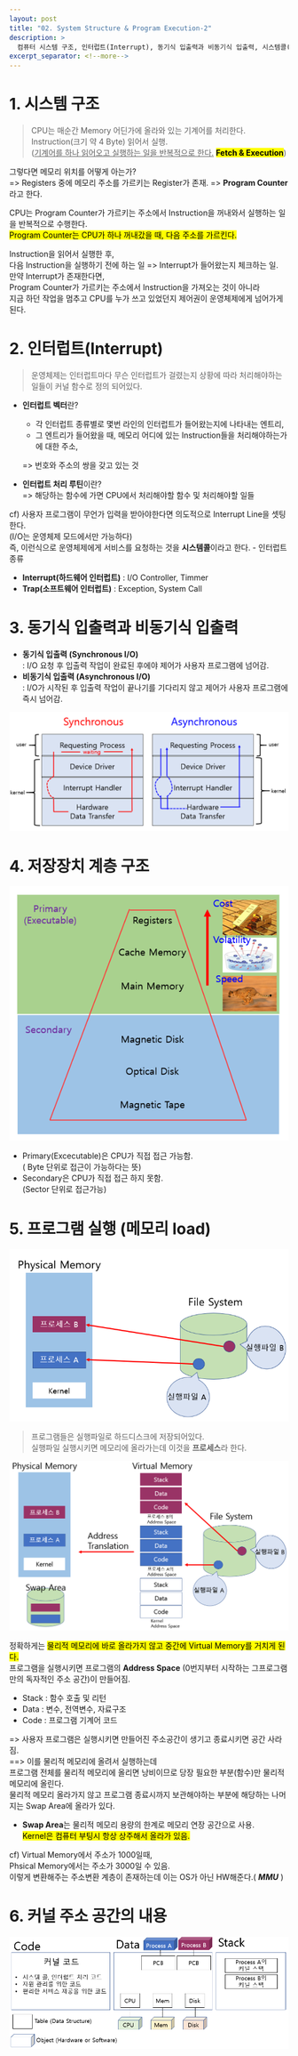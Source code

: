 ```yaml
---
layout: post
title: "02. System Structure & Program Execution-2"
description: >
  컴퓨터 시스템 구조, 인터럽트(Interrupt), 동기식 입출력과 비동기식 입출력, 시스템콜(System Call), DMA(Direct Memory Access), 서로 다른 입출력 명령어, 저장장치 계층 구조, 프로그램의 실행(메모리 load), 커널 주소 공간의 내용, 사용자 프로그램이 사용하는 함수, 프로그램의 실행
excerpt_separator: <!--more-->
---
```


<!--more-->

# 1. 시스템 구조
> CPU는 매순간 Memory 어딘가에 올라와 있는 기계어를 처리한다.   
Instruction(크기 약 4 Byte) 읽어서 실행.    
(<u>기계어를 하나 읽어오고 실행하는 일을 반복적으로 한다.</u> **<mark>Fetch & Execution</mark>**) 

그렇다면 메모리 위치를 어떻게 아는가?   
=> Registers 중에 메모리 주소를 가르키는 Register가 존재. => **Program Counter** 라고 한다.

CPU는 Program Counter가 가르키는 주소에서 Instruction을 꺼내와서 실행하는 일을 반복적으로 수행한다.   
<mark>Program Counter는 CPU가 하나 꺼내갔을 때, 다음 주소를 가르킨다.</mark>    

Instruction을 읽어서 실행한 후,   
다음 Instruction을 실행하기 전에 하는 일 => Interrupt가 들어왔는지 체크하는 일.    
만약 Interrupt가 존재한다면,  
Program Counter가 가르키는 주소에서 Instruction을 가져오는 것이 아니라    
지금 하던 작업을 멈추고 CPU를 누가 쓰고 있었던지 제어권이 운영체제에게 넘어가게 된다.

# 2. 인터럽트(Interrupt)
> 운영체제는 인터럽트마다 무슨 인터럽트가 걸렸는지 상황에 따라 처리해야하는 일들이 커널 함수로 정의 되어있다.

- **인터럽트 벡터**란?  
  - 각 인터럽트 종류별로 몇번 라인의 인터럽트가 들어왔는지에 나타내는 엔트리,   
  - 그 엔트리가 들어왔을 때, 메모리 어디에 있는 Instruction들을 처리해야하는가에 대한 주소,    
  
  => 번호와 주소의 쌍을 갖고 있는 것

- **인터럽트 처리 루틴**이란?  
=> 해당하는 함수에 가면 CPU에서 처리해야할 함수 및 처리해야할 일들

cf) 사용자 프로그램이 무언가 입력을 받아야한다면 의도적으로 Interrupt Line을 셋팅한다.  
(I/O는 운영체제 모드에서만 가능하다)  
즉, 이런식으로 운영체제에게 서비스를 요청하는 것을 **시스템콜**이라고 한다. 
\- 인터럽트 종류
- **Interrupt(하드웨어 인터럽트)** : I/O Controller, Timmer
- **Trap(소프트웨어 인터럽트)** : Exception, System Call

# 3. 동기식 입출력과 비동기식 입출력
- **동기식 입출력 (Synchronous I/O)**   
  : I/O 요청 후 입출력 작업이 완료된 후에야 제어가 사용자 프로그램에 넘어감.
- **비동기식 입출력 (Asynchronous I/O)**    
  : I/O가 시작된 후 입출력 작업이 끝나기를 기다리지 않고 제어가 사용자 프로그램에 즉시 넘어감.

![Sync_Async](../../../assets/img/os/Sync_Async.png)

# 4. 저장장치 계층 구조

![StoreDeviceStructure](../../../assets/img/os/StoreDeviceStructure.png)
- Primary(Excecutable)은 CPU가 직접 접근 가능함.  
( Byte 단위로 접근이 가능하다는 뜻)
- Secondary은 CPU가 직접 접근 하지 못함.  
(Sector 단위로 접근가능)

# 5. 프로그램 실행 (메모리 load)
![ProgramExecution](../../../assets/img/os/ProgramExecution.png)
> 프로그램들은 실행파일로 하드디스크에 저장되어있다.    
실행파일 실행시키면 메모리에 올라가는데 이것을 **프로세스**라 한다.

![ProgramExecution-1](../../../assets/img/os/ProgramExecution-1.png)

정확하게는 <mark>물리적 메모리에 바로 올라가지 않고 중간에 Virtual Memory를 거치게 된다.</mark>    
프로그램을 실행시키면 프로그램의 **Address Space** (0번지부터 시작하는 그프로그램만의 독자적인 주소 공간)이 만들어짐.

- Stack : 함수 호출 및 리턴   
- Data  : 변수, 전역변수, 자료구조   
- Code  : 프로그램 기계어 코드   


=> 사용자 프로그램은 실행시키면 만들어진 주소공간이 생기고 종료시키면 공간 사라짐.    
==> 이를 물리적 메모리에 올려서 실행하는데    
프로그램 전체를 물리적 메모리에 올리면 낭비이므로 당장 필요한 부분(함수)만 물리적 메모리에 올린다.   
물리적 메모리 올라가지 않고 프로그램 종료시까지 보관해야하는 부분에 해당하는 나머지는 Swap Area에 올라가 있다.    
- **Swap Area**는 물리적 메모리 용량의 한계로 메모리 연장 공간으로 사용.    
<mark>Kernel은 컴퓨터 부팅시 항상 상주해서 올라가 있음.</mark>

cf) Virtual Memory에서 주소가 1000일때,   
Phsical Memory에서는 주소가 3000일 수 있음.   
이렇게 변환해주는 주소변환 계층이 존재하는데 이는 OS가 아닌 HW해준다.( ***MMU*** )

# 6. 커널 주소 공간의 내용
![KernelAddress](../../../assets/img/os/KernelAddress.png)